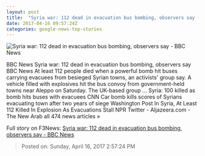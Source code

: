 ```yaml
---
layout: post
title:  "Syria war: 112 dead in evacuation bus bombing, observers say - BBC News"
date: 2017-04-16 09:57:24Z
categories: google-news-top-stories
---
```


![Syria war: 112 dead in evacuation bus bombing, observers say - BBC News](https://ichef.bbci.co.uk/news/1024/cpsprodpb/16C0B/production/_95659139_hi039015886.jpg)

BBC News Syria war: 112 dead in evacuation bus bombing, observers say BBC News At least 112 people died when a powerful bomb hit buses carrying evacuees from besieged Syrian towns, an activists' group say. A vehicle filled with explosives hit the bus convoy from government-held towns near Aleppo on Saturday. The UK-based group ... Syria: 100 killed as bomb hits buses with evacuees CNN Car bomb kills scores of Syrians evacuating town after two years of siege Washington Post In Syria, At Least 112 Killed In Explosion As Evacuations Stall NPR Twitter - Aljazeera.com - The New Arab all 474 news articles »


Full story on F3News: [Syria war: 112 dead in evacuation bus bombing, observers say - BBC News](http://www.f3nws.com/n/NbFVeB)

> Posted on: Sunday, April 16, 2017 2:57:24 PM
